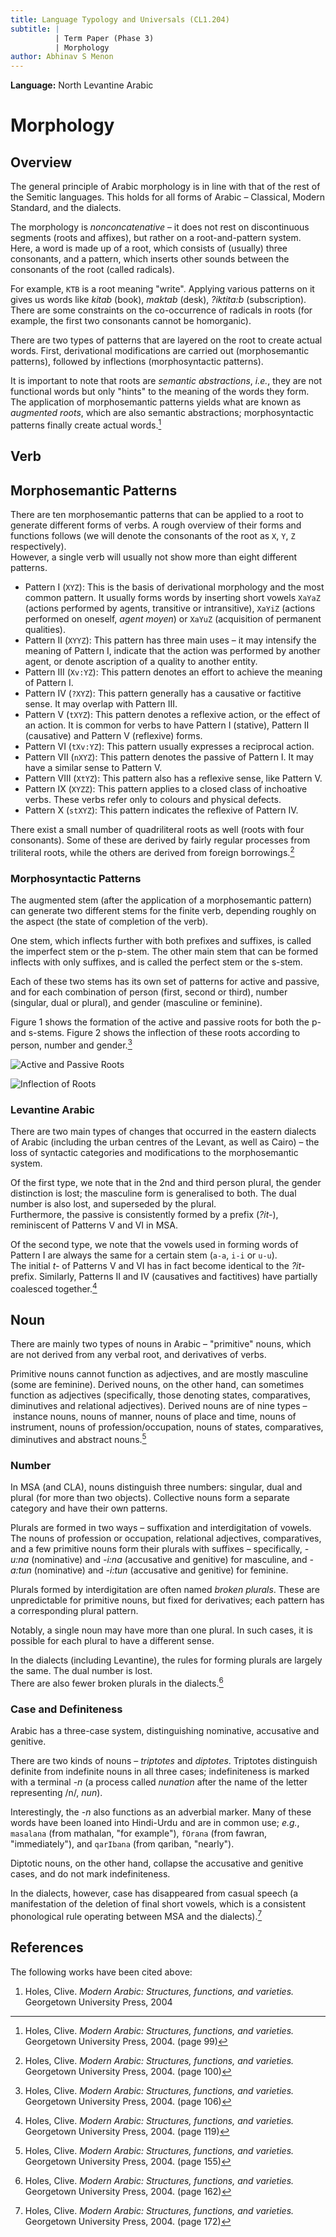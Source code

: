 ```yaml
---
title: Language Typology and Universals (CL1.204)
subtitle: |
          | Term Paper (Phase 3)
          | Morphology
author: Abhinav S Menon
---
```


**Language:** North Levantine Arabic

# Morphology
## Overview
The general principle of Arabic morphology is in line with that of the rest of the Semitic languages. This holds for all forms of Arabic – Classical, Modern Standard, and the dialects.  

The morphology is *nonconcatenative* – it does not rest on discontinuous segments (roots and affixes), but rather on a root-and-pattern system. Here, a word is made up of a root, which consists of (usually) three consonants, and a pattern, which inserts other sounds between the consonants of the root (called radicals).  

For example, `KTB` is a root meaning "write". Applying various patterns on it gives us words like *kitab* (book), *maktab* (desk), *?iktita:b* (subscription).  
There are some constraints on the co-occurrence of radicals in roots (for example, the first two consonants cannot be homorganic).  

There are two types of patterns that are layered on the root to create actual words. First, derivational modifications are carried out (morphosemantic patterns), followed by inflections (morphosyntactic patterns).  

It is important to note that roots are *semantic abstractions*, *i.e.*, they are not functional words but only "hints" to the meaning of the words they form. The application of morphosemantic patterns yields what are known as *augmented roots*, which are also semantic abstractions; morphosyntactic patterns finally create actual words.[^1]

[^1]: Holes, Clive. *Modern Arabic: Structures, functions, and varieties.* Georgetown University Press, 2004. (page 99)

## Verb
## Morphosemantic Patterns
There are ten morphosemantic patterns that can be applied to a root to generate different forms of verbs. A rough overview of their forms and functions follows (we will denote the consonants of the root as `X`, `Y`, `Z` respectively).  
However, a single verb will usually not show more than eight different patterns.

* Pattern I (`XYZ`): This is the basis of derivational morphology and the most common pattern. It usually forms words by inserting short vowels `XaYaZ` (actions performed by agents, transitive or intransitive), `XaYiZ` (actions performed on oneself, *agent moyen*) or `XaYuZ` (acquisition of permanent qualities).
* Pattern II (`XYYZ`): This pattern has three main uses – it may intensify the meaning of Pattern I, indicate that the action was performed by another agent, or denote ascription of a quality to another entity.
* Pattern III (`Xv:YZ`): This pattern denotes an effort to achieve the meaning of Pattern I.
* Pattern IV (`?XYZ`): This pattern generally has a causative or factitive sense. It may overlap with Pattern III.
* Pattern V (`tXYZ`): This pattern denotes a reflexive action, or the effect of an action. It is common for verbs to have Pattern I (stative), Pattern II (causative) and Pattern V (reflexive) forms.
* Pattern VI (`tXv:YZ`): This pattern usually expresses a reciprocal action.
* Pattern VII (`nXYZ`): This pattern denotes the passive of Pattern I. It may have a similar sense to Pattern V.
* Pattern VIII (`XtYZ`): This pattern also has a reflexive sense, like Pattern V.
* Pattern IX (`XYZZ`): This pattern applies to a closed class of inchoative verbs. These verbs refer only to colours and physical defects.
* Pattern X (`stXYZ`): This pattern indicates the reflexive of Pattern IV.

There exist a small number of quadriliteral roots as well (roots with four consonants). Some of these are derived by fairly regular processes from triliteral roots, while the others are derived from foreign borrowings.[^2]

[^2]: Holes, Clive. *Modern Arabic: Structures, functions, and varieties.* Georgetown University Press, 2004. (page 100)

### Morphosyntactic Patterns
The augmented stem (after the application of a morphosemantic pattern) can generate two different stems for the finite verb, depending roughly on the aspect (the state of completion of the verb).  

One stem, which inflects further with both prefixes and suffixes, is called the imperfect stem or the p-stem. The other main stem that can be formed inflects with only suffixes, and is called the perfect stem or the s-stem.  

Each of these two stems has its own set of patterns for active and passive, and for each combination of person (first, second or third), number (singular, dual or plural), and gender (masculine or feminine).

Figure 1 shows the formation of the active and passive roots for both the p- and s-stems. Figure 2 shows the inflection of these roots according to person, number and gender.[^3]

![Active and Passive Roots](roots.png)

![Inflection of Roots](inflec.png)

[^3]: Holes, Clive. *Modern Arabic: Structures, functions, and varieties.* Georgetown University Press, 2004. (page 106)

### Levantine Arabic
There are two main types of changes that occurred in the eastern dialects of Arabic (including the urban centres of the Levant, as well as Cairo) – the loss of syntactic categories and modifications to the morphosemantic system.  

Of the first type, we note that in the 2nd and third person plural, the gender distinction is lost; the masculine form is generalised to both. The dual number is also lost, and superseded by the plural.  
Furthermore, the passive is consistently formed by a prefix (*?it-*), reminiscent of Patterns V and VI in MSA.  

Of the second type, we note that the vowels used in forming words of Pattern I are always the same for a certain stem (`a-a`, `i-i` or `u-u`).  
The initial *t-* of Patterns V and VI has in fact become identical to the *?it-* prefix. Similarly, Patterns II and IV (causatives and factitives) have partially coalesced together.[^4]

[^4]: Holes, Clive. *Modern Arabic: Structures, functions, and varieties.* Georgetown University Press, 2004. (page 119)

## Noun
There are mainly two types of nouns in Arabic – "primitive" nouns, which are not derived from any verbal root, and derivatives of verbs.  

Primitive nouns cannot function as adjectives, and are mostly masculine (some are feminine). Derived nouns, on the other hand, can sometimes function as adjectives (specifically, those denoting states, comparatives, diminutives and relational adjectives).
Derived nouns are of nine types – instance nouns, nouns of manner, nouns of place and time, nouns of instrument, nouns of profession/occupation, nouns of states, comparatives, diminutives and abstract nouns.[^5]

[^5]: Holes, Clive. *Modern Arabic: Structures, functions, and varieties.* Georgetown University Press, 2004. (page 155)

### Number
In MSA (and CLA), nouns distinguish three numbers: singular, dual and plural (for more than two objects). Collective nouns form a separate category and have their own patterns.  

Plurals are formed in two ways – suffixation and interdigitation of vowels.  
The nouns of profession or occupation, relational adjectives, comparatives, and a few primitive nouns form their plurals with suffixes – specifically, *-u:na* (nominative) and *-i:na* (accusative and genitive) for masculine, and *-a:tun* (nominative) and *-i:tun* (accusative and genitive) for feminine.  

Plurals formed by interdigitation are often named *broken plurals*. These are unpredictable for primitive nouns, but fixed for derivatives; each pattern has a corresponding plural pattern.  

Notably, a single noun may have more than one plural. In such cases, it is possible for each plural to have a different sense.  

In the dialects (including Levantine), the rules for forming plurals are largely the same. The dual number is lost.  
There are also fewer broken plurals in the dialects.[^6]

[^6]: Holes, Clive. *Modern Arabic: Structures, functions, and varieties.* Georgetown University Press, 2004. (page 162)

### Case and Definiteness
Arabic has a three-case system, distinguishing nominative, accusative and genitive.  

There are two kinds of nouns – *triptotes* and *diptotes*. Triptotes distinguish definite from indefinite nouns in all three cases; indefiniteness is marked with a terminal *-n* (a process called *nunation* after the name of the letter representing /n/, *nun*).  

Interestingly, the *-n* also functions as an adverbial marker. Many of these words have been loaned into Hindi-Urdu and are in common use; *e.g.*, `masalana` (from mathalan, "for example"), `fOrana` (from fawran, "immediately"), and `qarIbana` (from qariban, "nearly").  

Diptotic nouns, on the other hand, collapse the accusative and genitive cases, and do not mark indefiniteness.  

In the dialects, however, case has disappeared from casual speech (a manifestation of the deletion of final short vowels, which is a consistent phonological rule operating between MSA and the dialects).[^7]

[^7]: Holes, Clive. *Modern Arabic: Structures, functions, and varieties.* Georgetown University Press, 2004. (page 172)

## References
The following works have been cited above:

1. Holes, Clive. *Modern Arabic: Structures, functions, and varieties.* Georgetown University Press, 2004

